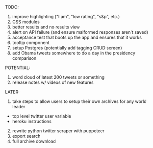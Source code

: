 TODO:
1. improve highlighting ("I am", "low rating", "s&p", etc.)
2. CSS modules
3. better results and no results view
4. alert on API failure (and ensure malformed responses aren't saved)
5. acceptance test that boots up the app and ensures that it works
6. tooltip component
7. setup Postgres (potentially add tagging CRUD screen)
8. add Obama tweets somewhere to do a day in the presidency comparison

POTENTIAL:
1. word cloud of latest 200 tweets or something
2. release notes w/ videos of new features

LATER:
1. take steps to allow users to setup their own archives for any world leader
  - top level twitter user variable
  - heroku instructions
2. rewrite python twitter scraper with puppeteer
3. export search
4. full archive download
